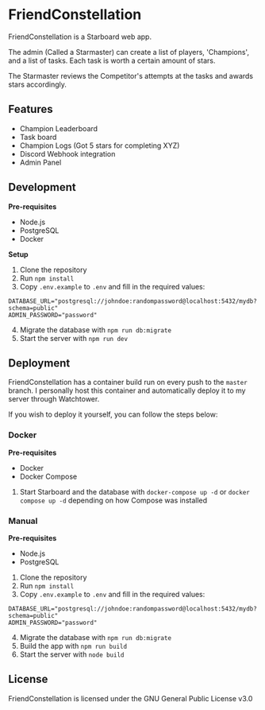 # FriendConstellation

FriendConstellation is a Starboard web app.

The admin (Called a Starmaster) can create a list of players, 'Champions', and a list of tasks.
Each task is worth a certain amount of stars.

The Starmaster reviews the Competitor's attempts at the tasks and awards stars accordingly.

## Features

- Champion Leaderboard
- Task board
- Champion Logs (Got 5 stars for completing XYZ)
- Discord Webhook integration
- Admin Panel

## Development

**Pre-requisites**

- Node.js
- PostgreSQL
- Docker

**Setup**

1. Clone the repository
2. Run `npm install`
3. Copy `.env.example` to `.env` and fill in the required values:

```
DATABASE_URL="postgresql://johndoe:randompassword@localhost:5432/mydb?schema=public"
ADMIN_PASSWORD="password"
```

4. Migrate the database with `npm run db:migrate`
5. Start the server with `npm run dev`

## Deployment

FriendConstellation has a container build run on every push to the `master` branch.
I personally host this container and automatically deploy it to my server through Watchtower.

If you wish to deploy it yourself, you can follow the steps below:

### Docker

**Pre-requisites**

- Docker
- Docker Compose

1. Start Starboard and the database with `docker-compose up -d` or `docker compose up -d` depending on how Compose was installed

### Manual

**Pre-requisites**

- Node.js
- PostgreSQL

1. Clone the repository
2. Run `npm install`
3. Copy `.env.example` to `.env` and fill in the required values:

```
DATABASE_URL="postgresql://johndoe:randompassword@localhost:5432/mydb?schema=public"
ADMIN_PASSWORD="password"
```

4. Migrate the database with `npm run db:migrate`
5. Build the app with `npm run build`
6. Start the server with `node build`

## License

FriendConstellation is licensed under the GNU General Public License v3.0

